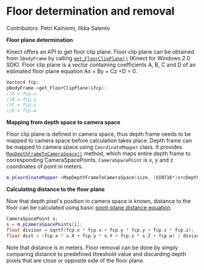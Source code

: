 Floor determination and removal
============================================

Contributors: Petri Kainiemi, Ilkka Salento

**Floor plane determination**

Kinect offers an API to get floor clip plane. Floor clip plane can be obtained from `IBodyFrame` by calling [`get_FloorClipPlane()`](https://github.com/kainiemi/kinect-bits/blob/master/FloorRemovalSample/DepthBasics.cpp#L264) (Kinect for Windows 2.0 SDK). 
Floor clip plane is a vector containing coefficients A, B, C and D of an estimated floor plane equation Ax + By + Cz +D = 0. 

```C++
Vector4 fcp;
pBodyFrame->get_FloorClipPlane(&fcp);
//A = fcp.x
//B = fcp.y
//C = fcp.z
//D = fcp.w
```  
**Mapping from depth space to camera space**

Floor clip plane is defined in camera space, thus depth frame needs to be mapped to camera space before calculation takes place.
Depth frame can be mapped to camera space using `CoordinateMapper` class. It provides [`MapDepthFrameToCameraSpace()`](https://github.com/kainiemi/kinect-bits/blob/master/FloorRemovalSample/DepthBasics.cpp#L486) method, which maps entire depth frame to corresponding CameraSpacePoints. 
`CameraSpacePoint` is x, y and z coordinates of point in meters. 

```C++
m_pCoordinateMapper->MapDepthFrameToCameraSpace(size, (UINT16*)srcDepthFrame, size, m_pCameraSpacePoints);
```

**Calculating distance to the floor plane**

Now that depth pixel's position in camera space is known, distance to the floor can be calculated using basic [point-plane distance equation](https://github.com/kainiemi/kinect-bits/blob/master/FloorRemovalSample/DepthBasics.cpp#L490).

```C++
CameraSpacePoint s;
s = m_pCameraSpacePoints[i];
float divisor = sqrtf(fcp.x * fcp.x + fcp.y * fcp.y + fcp.z * fcp.z);             
float dist = (fcp.x * s.X + fcp.y * s.Y + fcp.z * s.Z + fcp.w) / divisor;
```

Note that distance is in meters. Floor removal can be done by simply comparing distance to predefined threshold value and discarding depth pixels that are close or opposite side of the floor plane. 
